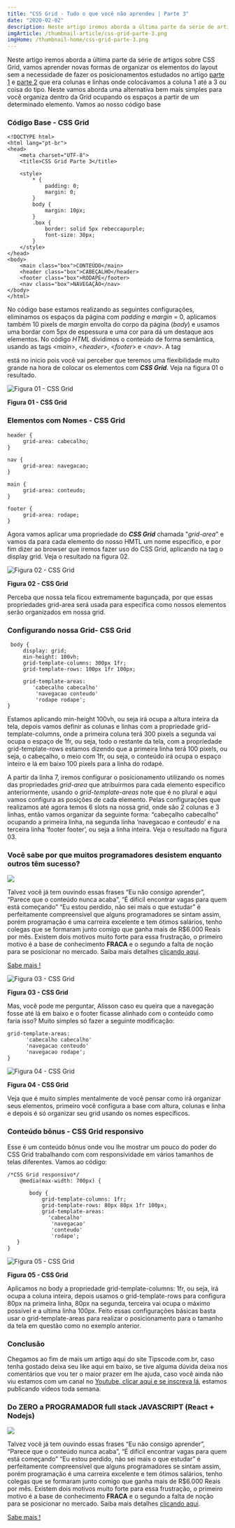 ```yaml
---
title: "CSS Grid - Tudo o que você não aprendeu | Parte 3"
date: "2020-02-02"
description: Neste artigo iremos aborda a última parte da série de artigos sobre CSS Grid, vamos aprender novas formas de organizar os elementos do layout sem a necessidade de fazer os posicionamentos estudados no artigo [parte 1](https//www.tipscode.com.br/css-grid-tudo-que-voce-nao-aprendeu-parte-1/) e [parte 2](https//www.tipscode.com.br/css-grid-o-que-voce-nao-aprendeu-parte-2/) que era colunas e linhas onde colocávamos a coluna 1 até a 3 ou coisa do tipo. Neste vamos aborda uma alternativa bem mais simples para você organiza dentro da Grid ocupando os espaços a partir de um determinado elemento. Vamos ao nosso código base.
imgArticle: /thumbnail-article/css-grid-parte-3.png
imgHome: /thumbnail-home/css-grid-parte-3.png
---
```


Neste artigo iremos aborda a última parte da série de artigos sobre CSS Grid, vamos aprender novas formas de organizar os elementos do layout sem a necessidade de fazer os posicionamentos estudados no artigo [parte 1](/css-grid-tudo-que-voce-nao-aprendeu-parte-1/) e [parte 2](/css-grid-o-que-voce-nao-aprendeu-parte-2/) que era colunas e linhas onde colocávamos a coluna 1 até a 3 ou coisa do tipo. Neste vamos aborda uma alternativa bem mais simples para você organiza dentro da Grid ocupando os espaços a partir de um determinado elemento. Vamos ao nosso código base

### Código Base - CSS Grid

```
<!DOCTYPE html>
<html lang="pt-br">
<head>
    <meta charset="UTF-8">
    <title>CSS Grid Parte 3</title>

    <style>
        * {
            padding: 0;
            margin: 0;
        }
        body {
            margin: 10px;
        }
        .box {
            border: solid 5px rebeccapurple;
            font-size: 30px;
        }
    </style>
</head>
<body>
    <main class="box">CONTEÚDO</main>
    <header class="box">CABEÇALHO</header>
    <footer class="box">RODAPÉ</footer>
    <nav class="box">NAVEGAÇÃO</nav>
</body>
</html>
```

No código base estamos realizando as seguintes configurações, eliminamos os espaços da página com _padding_ e _margin_ \= 0, aplicamos também 10 pixels de _margin_ envolta do corpo da página (_body_) e usamos uma bordar com 5px de espessura e uma cor para dá um destaque aos elementos. No código _HTML_ dividimos o conteúdo de forma semântica, usando as tags <_main_\>, <_header_\>, <_footer_\> e <_nav_\>. A tag <main> está no inicio pois você vai perceber que teremos uma flexibilidade muito grande na hora de colocar os elementos com _**CSS Grid**_. Veja na figura 01 o resultado.

![Figura 01 - CSS Grid](/uploads/2020/02/Figura-01-Código-base.jpg)

**Figura 01 - CSS Grid**

### Elementos com Nomes - CSS Grid

```
header {
     grid-area: cabecalho;
}

nav {
     grid-area: navegacao;
}

main {
     grid-area: conteudo;
}

footer {
     grid-area: rodape;
}
```

Agora vamos aplicar uma propriedade do _**CSS Grid**_ chamada "_grid-area_" e vamos da para cada elemento do nosso HMTL um nome especifico, e por fim dizer ao browser que iremos fazer uso do CSS Grid, aplicando na tag <body> o display grid. Veja o resultado na figura 02.

![Figura 02 - CSS Grid](/uploads/2020/02/Figura-02-Elementos-com-nomes.jpg)

**Figura 02 - CSS Grid**

Perceba que nossa tela ficou extremamente bagunçada, por que essas propriedades grid-area será usada para especifica como nossos elementos serão organizados em nossa grid.

### Configurando nossa Grid- CSS Grid

```
 body {
     display: grid;
     min-height: 100vh;
     grid-template-columns: 300px 1fr;
     grid-template-rows: 100px 1fr 100px;

     grid-template-areas:
        'cabecalho cabecalho'
         'navegacao conteudo'
         'rodape rodape';
}
```

Estamos aplicando min-height 100vh, ou seja irá ocupa a altura inteira da tela, depois vamos definir as colunas e linhas com a propriedade grid-template-columns, onde a primeira coluna terá 300 pixels a segunda vai ocupa o espaço de 1fr, ou seja, todo o restante da tela, com a propriedade grid-template-rows estamos dizendo que a primeira linha terá 100 pixels, ou seja, o cabeçalho, o meio com 1fr, ou seja, o conteúdo irá ocupa o espaço inteiro e lá em baixo 100 pixels para a linha do rodapé.

A partir da linha 7, iremos configurar o posicionamento utilizando os nomes das propriedades _grid-area_ que atribuirmos para cada elemento especifico anteriormente, usando o _grid-template-areas_ note que é no plural e aqui vamos configura as posições de cada elemento. Pelas configurações que realizamos até agora temos 6 slots na nossa grid, onde são 2 colunas e 3 linhas, então vamos organizar da seguinte forma: “cabeçalho cabecalho” ocupando a primeira linha, na segunda linha ‘navegacao e conteudo’ e na terceira linha ‘footer footer’, ou seja a linha inteira. Veja o resultado na figura 03.

### Você sabe por que muitos programadores desistem enquanto outros têm sucesso?

[![](/uploads/2020/01/banner-JS8-1080x1920-stories-1-576x1024.jpg)](/programador-fullstack-8-semanas)

Talvez você já tem ouvindo essas frases “Eu não consigo aprender”, “Parece que o conteúdo nunca acaba”, “É difícil encontrar vagas para quem está começando” “Eu estou perdido, não sei mais o que estudar” é perfeitamente compreensível que alguns programadores se sintam assim, porém programação é uma carreira excelente e tem ótimos salários, tenho colegas que se formaram junto comigo que ganha mais de R$6.000 Reais por mês. Existem dois motivos muito forte para essa frustração, o primeiro motivo é a base de conhecimento **FRACA** e o segundo a falta de noção para se posicionar no mercado. Saiba mais detalhes [clicando aqui](http://bit.ly/tipscode-curso-programador-full-stack-javascript).

[Sabe mais !](/programador-fullstack-8-semanas)

![Figura 03 - CSS Grid](/uploads/2020/02/Figura-03-Organizando-por-Nomes.jpg)

**Figura 03 - CSS Grid**

Mas, você pode me perguntar, Alisson caso eu queira que a navegação fosse até lá em baixo e o footer ficasse alinhado com o conteúdo como faria isso? Muito simples só fazer a seguinte modificação:

```
grid-template-areas:
      'cabecalho cabecalho'
      'navegacao conteudo'
      'navegacao rodape';
}
```

![Figura 04 - CSS Grid](/uploads/2020/02/Figura-04-Modificando-posições.jpg)

**Figura 04 - CSS Grid**

Veja que é muito simples mentalmente de você pensar como irá organizar seus elementos, primeiro você configura a base com altura, colunas e linha e depois é só organizar seu grid usando os nomes específicos.

### Conteúdo bônus - CSS Grid responsivo

Esse é um conteúdo bônus onde vou lhe mostrar um pouco do poder do CSS Grid trabalhando com com responsividade em vários tamanhos de telas diferentes. Vamos ao código:

```
/*CSS Grid responsivo*/
    @media(max-width: 700px) {

       body {
           grid-template-columns: 1fr;
           grid-template-rows: 80px 80px 1fr 100px;
           grid-template-areas: 
             'cabecalho'
              'navegacao'
              'conteudo'
              'rodape';
   }
}
```

![Figura 05 - CSS Grid](/uploads/2020/02/Figura-05-conteúdo-responsivo-1024x671.jpg)

**Figura 05 - CSS Grid**

Aplicamos no body a propriedade grid-template-columns: 1fr, ou seja, irá ocupa a coluna inteira, depois usamos o grid-template-rows para configura 80px na primeira linha, 80px na segunda, terceira vai ocupa o máximo possível e a ultima linha 100px. Feito essas configurações básicas basta usar o grid-template-areas para realizar o posicionamento para o tamanho da tela em questão como no exemplo anterior.

### Conclusão

Chegamos ao fim de mais um artigo aqui do site Tipscode.com.br, caso tenha gostado deixa seu like aqui em baixo, se tive alguma dúvida deixa nos comentários que vou ter o maior prazer em lhe ajuda, caso você ainda não viu estamos com um canal no [Youtube, clicar aqui e se inscreva lá](https://www.youtube.com/channel/UCZKLK7o6IVayeEjkkoWLwbQ?view_as=subscriber), estamos publicando vídeos toda semana.

### Do ZERO a PROGRAMADOR full stack JAVASCRIPT (React + Nodejs)

[![](/uploads/2020/01/banner-JS8-1080x1920-stories-1-576x1024.jpg)](/programador-fullstack-8-semanas)

Talvez você já tem ouvindo essas frases “Eu não consigo aprender”, “Parece que o conteúdo nunca acaba”, “É difícil encontrar vagas para quem está começando” “Eu estou perdido, não sei mais o que estudar” é perfeitamente compreensível que alguns programadores se sintam assim, porém programação é uma carreira excelente e tem ótimos salários, tenho colegas que se formaram junto comigo que ganha mais de R$6.000 Reais por mês. Existem dois motivos muito forte para essa frustração, o primeiro motivo é a base de conhecimento **FRACA** e o segundo a falta de noção para se posicionar no mercado. Saiba mais detalhes [clicando aqui](http://bit.ly/tipscode-curso-programador-full-stack-javascript).

[Sabe mais !](/programador-fullstack-8-semanas)
